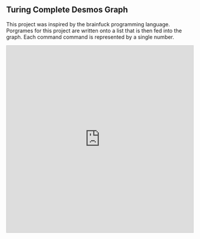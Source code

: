 
## Turing Complete Desmos Graph

<!-- META A programming language and interpreter implemented entirely in desmos META -->

This project was inspired by the brainfuck programming language. Porgrames for this project are written onto a list that is then fed into the graph. Each command command is represented by a single number. 

<iframe src="https://www.desmos.com/calculator/hrhfrsgzul?embed" width="500" height="500" style="border: 1px solid #ccc" frameborder=0></iframe>
<!-- LAST EDITED 1700522779 LAST EDITED-->